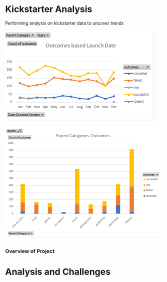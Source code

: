# Kickstarter Analysis 
Performing analysis on kickstarter data to uncover trends

![image_Launch Date](Outcomes_Launch_Date.png)

![image Parent cat test](Parent_Categories_Outcomes_Chart.png)


### Overview of Project



# Analysis and Challenges
